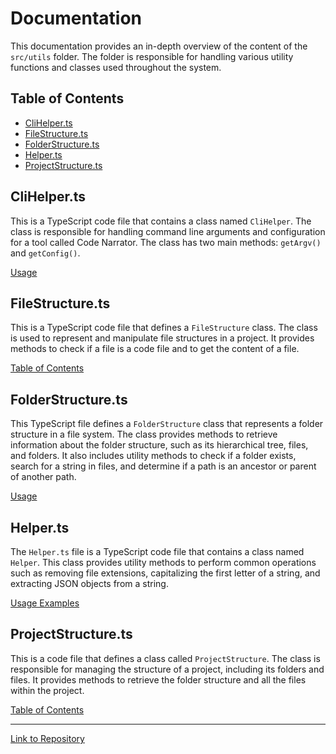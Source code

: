 # Documentation

This documentation provides an in-depth overview of the content of the `src/utils` folder. The folder is responsible for handling various utility functions and classes used throughout the system.

## Table of Contents

- [CliHelper.ts](#clihelperts)
- [FileStructure.ts](#filestructurets)
- [FolderStructure.ts](#folderstructurets)
- [Helper.ts](#helperts)
- [ProjectStructure.ts](#projectstructurets)

## CliHelper.ts

This is a TypeScript code file that contains a class named `CliHelper`. The class is responsible for handling command line arguments and configuration for a tool called Code Narrator. The class has two main methods: `getArgv()` and `getConfig()`.

[Usage](#clihelperts)

## FileStructure.ts

This is a TypeScript code file that defines a `FileStructure` class. The class is used to represent and manipulate file structures in a project. It provides methods to check if a file is a code file and to get the content of a file.

[Table of Contents](#filestructurets)

## FolderStructure.ts

This TypeScript file defines a `FolderStructure` class that represents a folder structure in a file system. The class provides methods to retrieve information about the folder structure, such as its hierarchical tree, files, and folders. It also includes utility methods to check if a folder exists, search for a string in files, and determine if a path is an ancestor or parent of another path.

[Usage](#folderstructurets)

## Helper.ts

The `Helper.ts` file is a TypeScript code file that contains a class named `Helper`. This class provides utility methods to perform common operations such as removing file extensions, capitalizing the first letter of a string, and extracting JSON objects from a string.

[Usage Examples](#helperts)

## ProjectStructure.ts

This is a code file that defines a class called `ProjectStructure`. The class is responsible for managing the structure of a project, including its folders and files. It provides methods to retrieve the folder structure and all the files within the project.

[Table of Contents](#projectstructurets)

---

[Link to Repository](https://github.com/ingig/code-narrator/src/utils)